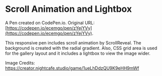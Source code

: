 # Scroll Animation and Lightbox

A Pen created on CodePen.io. Original URL: [https://codepen.io/ecemgo/pen/zYejYVy](https://codepen.io/ecemgo/pen/zYejYVy).

This responsive pen includes scroll animation by ScrollReveal. The background is created with the radial gradient. Also, CSS grid area is used for the gallery layout and it includes a lightbox to view the image wider.

Image Credits:
https://creator.nightcafe.studio/game/1ueLhDdzQU9K9eHH9mWf